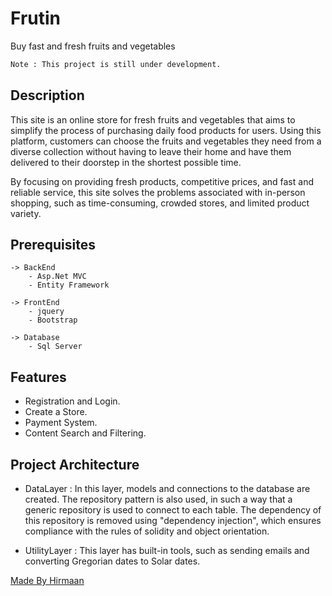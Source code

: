 # Frutin
Buy fast and fresh fruits and vegetables

```bash
Note : This project is still under development.
```

## Description
This site is an online store for fresh fruits and vegetables that aims to simplify the process of purchasing daily food products for users. Using this platform, customers can choose the fruits and vegetables they need from a diverse collection without having to leave their home and have them delivered to their doorstep in the shortest possible time.

By focusing on providing fresh products, competitive prices, and fast and reliable service, this site solves the problems associated with in-person shopping, such as time-consuming, crowded stores, and limited product variety.

## Prerequisites
    -> BackEnd
        - Asp.Net MVC
        - Entity Framework

    -> FrontEnd 
        - jquery
        - Bootstrap

    -> Database 
        - Sql Server

## Features
- Registration and Login.
- Create a Store.
- Payment System.
- Content Search and Filtering.

## Project Architecture

 - DataLayer : In this layer, models and connections to the database are created. The repository pattern is also used, in such a way that a generic repository is used to connect to each table. The dependency of this repository is removed using "dependency injection", which ensures compliance with the rules of solidity and object orientation.
 
 - UtilityLayer : This layer has built-in tools, such as sending emails and converting Gregorian dates to Solar dates.


[Made By Hirmaan](https://github.com/HirmaanR)
